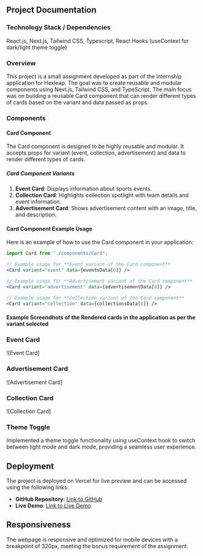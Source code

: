 ## Project Documentation

### Technology Stack / Dependencies

React.js, Next.js, Tailwind CSS, Typescript, React Hooks (useContext for dark/light theme toggle)

### Overview

This project is a small assignment developed as part of the internship application for Hexleap. The goal was to create reusable and modular components using Next.js, Tailwind CSS, and TypeScript. The main focus was on building a reusable Card component that can render different types of cards based on the variant and data passed as props.

### Components

#### Card Component

The Card component is designed to be highly reusable and modular. It accepts props for variant (event, collection, advertisement) and data to render different types of cards.

##### Card Component Variants

1. **Event Card**: Displays information about sports events.
2. **Collection Card**: Highlights collection spotlight with team details and event information.
3. **Advertisement Card**: Shows advertisement content with an image, title, and description.

#### Card Component Example Usage

Here is an example of how to use the Card component in your application:

```jsx
import Card from "./components/Card";

// Example usage for **Event variant of the Card component**
<Card variant="event" data={eventsData[0]} />

// Example usage for **Advertisement variant of the Card component**
<Card variant="advertisement" data={advertisementData[0]} />

// Example usage for **Collection variant of the Card component**
<Card variant="collection" data={collectionsData[0]} />
```

#### Example Screendhots of the Rendered cards in the application as per the variant selected 

### Event Card

![Event Card]

### Advertisement Card

![Advertisement Card]

### Collection Card

![Collection Card]


### Theme Toggle

Implemented a theme toggle functionality using useContext hook to switch between light mode and dark mode, providing a seamless user experience.

## Deployment

The project is deployed on Vercel for live preview and can be accessed using the following links:

- **GitHub Repository**: [Link to GitHub](github.com/dev-sureshbhatt)
- **Live Demo**: [Link to Live Demo](https://hexleap-frontend-assignment-delta.vercel.app/)

## Responsiveness

The webpage is responsive and optimized for mobile devices with a breakpoint of 320px, meeting the bonus requirement of the assignment.
